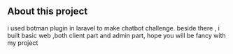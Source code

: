 ## About this project
i used botman plugin in laravel to make chatbot challenge.
beside there , i built basic web ,both client part and admin part, 
hope you will be fancy with my project


